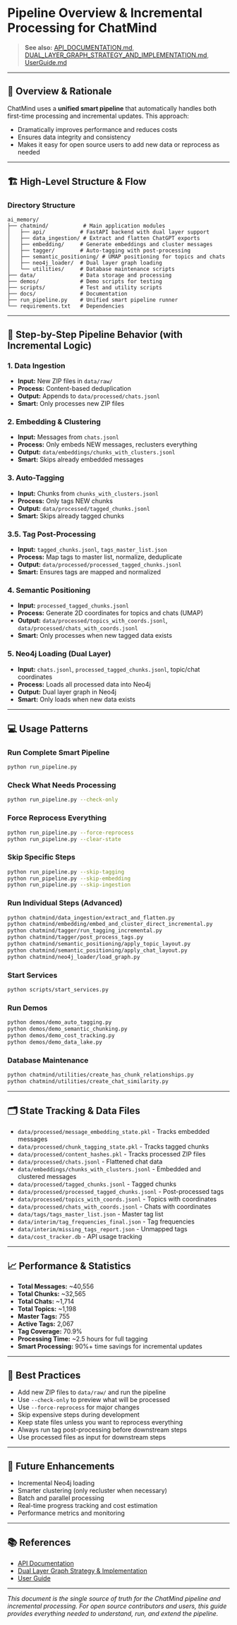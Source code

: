 # Pipeline Overview & Incremental Processing for ChatMind

> **See also:** [API_DOCUMENTATION.md](API_DOCUMENTATION.md), [DUAL_LAYER_GRAPH_STRATEGY_AND_IMPLEMENTATION.md](DUAL_LAYER_GRAPH_STRATEGY_AND_IMPLEMENTATION.md), [UserGuide.md](UserGuide.md)

---

## 🚀 Overview & Rationale

ChatMind uses a **unified smart pipeline** that automatically handles both first-time processing and incremental updates. This approach:
- Dramatically improves performance and reduces costs
- Ensures data integrity and consistency
- Makes it easy for open source users to add new data or reprocess as needed

---

## 🏗️ High-Level Structure & Flow

### Directory Structure
```
ai_memory/
├── chatmind/           # Main application modules
│   ├── api/           # FastAPI backend with dual layer support
│   ├── data_ingestion/ # Extract and flatten ChatGPT exports
│   ├── embedding/     # Generate embeddings and cluster messages
│   ├── tagger/        # Auto-tagging with post-processing
│   ├── semantic_positioning/ # UMAP positioning for topics and chats
│   ├── neo4j_loader/  # Dual layer graph loading
│   └── utilities/     # Database maintenance scripts
├── data/              # Data storage and processing
├── demos/             # Demo scripts for testing
├── scripts/           # Test and utility scripts
├── docs/              # Documentation
├── run_pipeline.py    # Unified smart pipeline runner
└── requirements.txt   # Dependencies
```

---

## 🔄 Step-by-Step Pipeline Behavior (with Incremental Logic)

### 1. Data Ingestion
- **Input:** New ZIP files in `data/raw/`
- **Process:** Content-based deduplication
- **Output:** Appends to `data/processed/chats.jsonl`
- **Smart:** Only processes new ZIP files

### 2. Embedding & Clustering
- **Input:** Messages from `chats.jsonl`
- **Process:** Only embeds NEW messages, reclusters everything
- **Output:** `data/embeddings/chunks_with_clusters.jsonl`
- **Smart:** Skips already embedded messages

### 3. Auto-Tagging
- **Input:** Chunks from `chunks_with_clusters.jsonl`
- **Process:** Only tags NEW chunks
- **Output:** `data/processed/tagged_chunks.jsonl`
- **Smart:** Skips already tagged chunks

### 3.5. Tag Post-Processing
- **Input:** `tagged_chunks.jsonl`, `tags_master_list.json`
- **Process:** Map tags to master list, normalize, deduplicate
- **Output:** `data/processed/processed_tagged_chunks.jsonl`
- **Smart:** Ensures tags are mapped and normalized

### 4. Semantic Positioning
- **Input:** `processed_tagged_chunks.jsonl`
- **Process:** Generate 2D coordinates for topics and chats (UMAP)
- **Output:** `data/processed/topics_with_coords.jsonl`, `data/processed/chats_with_coords.jsonl`
- **Smart:** Only processes when new tagged data exists

### 5. Neo4j Loading (Dual Layer)
- **Input:** `chats.jsonl`, `processed_tagged_chunks.jsonl`, topic/chat coordinates
- **Process:** Loads all processed data into Neo4j
- **Output:** Dual layer graph in Neo4j
- **Smart:** Only loads when new data exists

---

## 💻 Usage Patterns

### Run Complete Smart Pipeline
```bash
python run_pipeline.py
```

### Check What Needs Processing
```bash
python run_pipeline.py --check-only
```

### Force Reprocess Everything
```bash
python run_pipeline.py --force-reprocess
python run_pipeline.py --clear-state
```

### Skip Specific Steps
```bash
python run_pipeline.py --skip-tagging
python run_pipeline.py --skip-embedding
python run_pipeline.py --skip-ingestion
```

### Run Individual Steps (Advanced)
```bash
python chatmind/data_ingestion/extract_and_flatten.py
python chatmind/embedding/embed_and_cluster_direct_incremental.py
python chatmind/tagger/run_tagging_incremental.py
python chatmind/tagger/post_process_tags.py
python chatmind/semantic_positioning/apply_topic_layout.py
python chatmind/semantic_positioning/apply_chat_layout.py
python chatmind/neo4j_loader/load_graph.py
```

### Start Services
```bash
python scripts/start_services.py
```

### Run Demos
```bash
python demos/demo_auto_tagging.py
python demos/demo_semantic_chunking.py
python demos/demo_cost_tracking.py
python demos/demo_data_lake.py
```

### Database Maintenance
```bash
python chatmind/utilities/create_has_chunk_relationships.py
python chatmind/utilities/create_chat_similarity.py
```

---

## 🗂️ State Tracking & Data Files

- `data/processed/message_embedding_state.pkl` - Tracks embedded messages
- `data/processed/chunk_tagging_state.pkl` - Tracks tagged chunks
- `data/processed/content_hashes.pkl` - Tracks processed ZIP files
- `data/processed/chats.jsonl` - Flattened chat data
- `data/embeddings/chunks_with_clusters.jsonl` - Embedded and clustered messages
- `data/processed/tagged_chunks.jsonl` - Tagged chunks
- `data/processed/processed_tagged_chunks.jsonl` - Post-processed tags
- `data/processed/topics_with_coords.jsonl` - Topics with coordinates
- `data/processed/chats_with_coords.jsonl` - Chats with coordinates
- `data/tags/tags_master_list.json` - Master tag list
- `data/interim/tag_frequencies_final.json` - Tag frequencies
- `data/interim/missing_tags_report.json` - Unmapped tags
- `data/cost_tracker.db` - API usage tracking

---

## 📈 Performance & Statistics
- **Total Messages:** ~40,556
- **Total Chunks:** ~32,565
- **Total Chats:** ~1,714
- **Total Topics:** ~1,198
- **Master Tags:** 755
- **Active Tags:** 2,067
- **Tag Coverage:** 70.9%
- **Processing Time:** ~2.5 hours for full tagging
- **Smart Processing:** 90%+ time savings for incremental updates

---

## 🎯 Best Practices
- Add new ZIP files to `data/raw/` and run the pipeline
- Use `--check-only` to preview what will be processed
- Use `--force-reprocess` for major changes
- Skip expensive steps during development
- Keep state files unless you want to reprocess everything
- Always run tag post-processing before downstream steps
- Use processed files as input for downstream steps

---

## 🔮 Future Enhancements
- Incremental Neo4j loading
- Smarter clustering (only recluster when necessary)
- Batch and parallel processing
- Real-time progress tracking and cost estimation
- Performance metrics and monitoring

---

## 📚 References
- [API Documentation](API_DOCUMENTATION.md)
- [Dual Layer Graph Strategy & Implementation](DUAL_LAYER_GRAPH_STRATEGY_AND_IMPLEMENTATION.md)
- [User Guide](UserGuide.md)

---

*This document is the single source of truth for the ChatMind pipeline and incremental processing. For open source contributors and users, this guide provides everything needed to understand, run, and extend the pipeline.* 